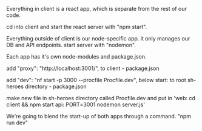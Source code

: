  Everything in client is a react app, which is separate from the rest of our code.

 cd into client and start the react server with "npm start".

 Everything outside of client is our node-specific app. it only manages our DB and API endpoints. start server with "nodemon".

 Each app has it's own node-modules and package.json.

 add   "proxy": "http://localhost:3001/", to client - package.json

 add   "dev": "nf start -p 3000 --procfile Procfile.dev", below start: to root sh-heroes directory - package.json

make new file in sh-heroes directory called Procfile.dev and put in
'web: cd client && npm start
api: PORT=3001 nodemon server.js'

 We're going to blend the start-up of both apps through a command. "npm run dev"
